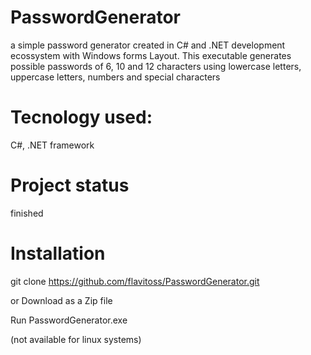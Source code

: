 # PasswordGenerator
a simple password generator created in C# and .NET development ecossystem with Windows forms Layout. This executable generates possible passwords of 6, 10 and 12 characters using lowercase letters, uppercase letters, numbers and special characters

# Tecnology used:
C#, .NET framework

# Project status
finished

# Installation
git clone https://github.com/flavitoss/PasswordGenerator.git

or 
Download as a Zip file

Run PasswordGenerator.exe

(not available for linux systems)
